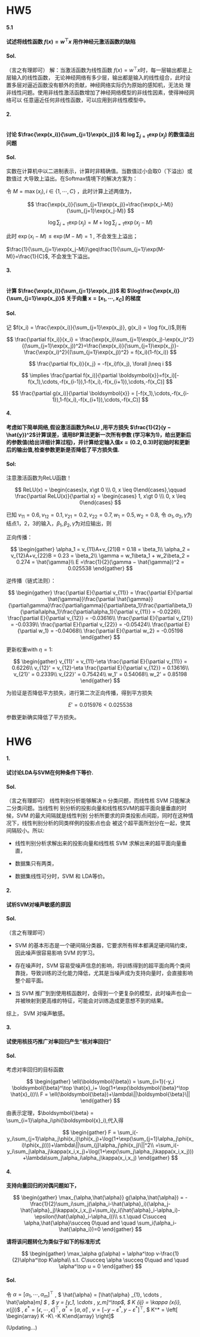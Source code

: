 # HW5

#### 5.1 

  **试述将线性函数 $f(x) = w^\top x$ 用作神经元激活函数的缺陷** 

#### Sol.

（言之有理即可）
解：当激活函数为线性函数 $f(x) = w^\top x$时，每一层输出都是上层输入的线性函数，
无论神经网络有多少层，输出都是输入的线性组合，此时设置多层对逼近函数没有额外的贡献，神经网络实际仍为原始的感知机，无法处
理非线性问题。使用非线性激活函数增加了神经网络模型的非线性因素，使得神经网络可以
任意逼近任何非线性函数，可以应用到非线性模型中。

#### 2.
​	
**讨论 $\frac{\exp(x_i)}{\sum_{j=1}\exp(x_j)}$ 和 $\log\sum_{j=1}\exp(x_j)$ 的数值溢出问题**

#### Sol.

实数在计算机中以二进制表示，计算时非精确值。当数值过小会取0（下溢出）或数值过
大导致上溢出。在Softmax情境下的解决方案为：

令 $M=\max(x_i), i\in\{1,\cdots, C\}$ ，此时计算上述两值为，

$$
\frac{\exp(x_i)}{\sum_{j=1}\exp(x_j)}=\frac{\exp(x_i-M)}{\sum_{j=1}\exp(x_j-M)}
$$

$$
\log\sum_{j=1}\exp(x_j) = M +\log\sum_{j=1}\exp(x_j-M)
$$

此时 $\exp(x_i-M)\leq \exp(M-M)=1$ , 不会发生上溢出；

$\frac{1}{\sum_{j=1}\exp(x_j-M)}\geq\frac{1}{\sum_{j=1}\exp(M-M)}=\frac{1}{C}$, 不会发生下溢出。

#### 3. 
​	
**计算 $\frac{\exp(x_i)}{\sum_{j=1}\exp(x_j)}$ 和 $\log\frac{\exp(x_i)}{\sum_{j=1}\exp(x_j)}$ 关于向量 $\boldsymbol{x} = [x_1,\cdots,x_C]$ 的梯度**

#### Sol.

记 $f(x_i) = \frac{\exp(x_i)}{\sum_{j=1}\exp(x_j)}, g(x_i) = \log f(x_i)$,则有

$$
\frac{\partial f(x_i)}{x_i} = \frac{\exp(x_i)\sum_{j=1}\exp(x_j)-\exp(x_i)^2}{(\sum_{j=1}\exp(x_j))^2}=\frac{\exp(x_i)}{\sum_{j=1}\exp(x_j)}-\frac{\exp(x_i)^2}{(\sum_{j=1}\exp(x_j))^2} = f(x_i)(1-f(x_i))
$$

$$
\frac{\partial f(x_i)}{x_j} = -f(x_i)f(x_j), \forall j\neq i 
$$

$$
\implies \frac{\partial f(x_i)}{\partial \boldsymbol{x}}=f(x_i)[-f(x_1),\cdots,-f(x_{i-1}),1-f(x_i),-f(x_{i+1}),\cdots,-f(x_C)]
$$

$$
\frac{\partial g(x_i)}{\partial \boldsymbol{x}} = [-f(x_1),\cdots,-f(x_{i-1}),1-f(x_i),-f(x_{i+1}),\cdots,-f(x_C)]
$$

#### 4.

**考虑如下简单网络,假设激活函数为ReLU ,用平方损失 $\frac{1}{2}(y − \hat{y})^2$计算误差，请用BP算法更新一次所有参数 (学习率为1)，给出更新后的参数值(给出详细计算过程)，并计算给定输入值$x = (0.2, 0.3)$时初始时和更新后的输出值,检查参数更新是否降低了平方损失值.**

#### Sol:

注意激活函数为ReLU函数！

$$
ReLU(x) = \begin{cases}x, x\gt 0 \\\ 0, x \leq 0\end{cases},\qquad \frac{\partial ReLU(x)}{\partial x} = \begin{cases} 1, x\gt 0 \\\ 0, x \leq 0\end{cases}
$$

已知 $v_{11} = 0.6, v_{12} = 0.1, v_{21} = 0.2, v_{22} = 0.7, w_1 = 0.5, w_2 = 0.8$, 令 $\alpha_1,\alpha_2,\gamma$为结点1，2，3的输入，$\beta_1,\beta_2,\hat{\gamma}$为对应输出，则

正向传播：

$$
\begin{gather}
\alpha_1 = v_{11}A+v_{21}B = 0.18 = \beta_1\\
\alpha_2 = v_{12}A+v_{22}B = 0.23 = \beta_2\\
\gamma = w_1\beta_1 + w_2\beta_2 = 0.274 = \hat{\gamma}\\
E =\frac{1}{2}(\gamma − \hat{\gamma})^2 = 0.025538
\end{gather}
$$

逆传播（链式法则）：

$$
\begin{gather}
\frac{\partial E}{\partial v_{11}} = \frac{\partial E}{\partial \hat{\gamma}}\frac{\partial \hat{\gamma}}{\partial\gamma}\frac{\partial\gamma}{\partial\beta_1}\frac{\partial\beta_1}{\partial\alpha_1}\frac{\partial\alpha_1}{\partial v_{11}} = -0.0226\\
\frac{\partial E}{\partial v_{12}} = -0.03616\\
\frac{\partial E}{\partial v_{21}} = -0.0339\\
\frac{\partial E}{\partial v_{22}} = -0.05424\\
\frac{\partial E}{\partial w_1} = -0.04068\\
\frac{\partial E}{\partial w_2} = -0.05198
\end{gather}
$$

更新权重with $\eta = 1$:

$$
\begin{gather}
v_{11}' = v_{11}-\eta \frac{\partial E}{\partial v_{11}} = 0.6226\\
v_{12}' = v_{12}-\eta \frac{\partial E}{\partial v_{12}} = 0.13616\\
v_{21}' = 0.2339\\
v_{22}' = 0.75424\\
w_1' = 0.54068\\
w_2' = 0.85198
\end{gather}
$$

为验证是否降低平方损失，进行第二次正向传播，得到平方损失

$$
E' = 0.015976 \lt 0.025538
$$

参数更新确实降低了平方损失。

# HW6

#### 1.

**试讨论LDA与SVM在何种条件下等价.**

#### Sol.

（言之有理即可）
线性判别分析能够解决 n 分类问题，而线性核 SVM 只能解决二分类问题。当线性判
别分析的投影向量和线性核SVM的超平面向量垂直的时候，SVM 的最大间隔就是线性判别
分析所要求的异类投影点间距，同时在这种情况下，线性判别分析的同类样例的投影点也会
被这个超平面所划分在一起，使其间隔较小。所以:

- 线性判别分析求解出来的投影向量和线性核 SVM 求解出来的超平面向量垂直，

- 数据集只有两类，

- 数据集线性可分时，SVM 和 LDA等价。

#### 2.

**试析SVM对噪声敏感的原因**

#### Sol.

（言之有理即可）
- SVM 的基本形态是一个硬间隔分类器，它要求所有样本都满足硬间隔约束，因此噪声很容易影响 SVM 的学习。

- 存在噪声时，SVM 容易受噪声信息的影响，将训练得到的超平面向两个类间靠拢，导致训练的泛化能力降低，尤其是当噪声成为支持向量时，会直接影响整个超平面。

- 当 SVM 推广到到使用核函数时，会得到一个更复杂的模型，此时噪声也会一并被映射到更高维的特征，可能会对训练造成更意想不到的结果。

综上， SVM 对噪声敏感。

#### 3.

**试使用核技巧推广对率回归产生“核对率回归”**

#### Sol.

考虑对率回归的目标函数

$$
\begin{gather}
\ell(\boldsymbol{\beta}) = \sum_{i=1}(-y_i \boldsymbol{\beta}^\top \hat{x}_i+ \log(1+\exp(\boldsymbol{\beta}^\top \hat{x}_i))\\
F = \ell(\boldsymbol{\beta})+\lambda\||\boldsymbol{\beta}\||
\end{gather}
$$

由表示定理，$\boldsymbol{\beta} = \sum_{i=1}\alpha_i\phi(\boldsymbol{x}_i),代入得

$$
\begin{gather}
F = \sum_i(-y_i\sum_{j=1}\alpha_j\phi(x_i)\phi(x_j)+\log(1+\exp(\sum_{j=1}\alpha_j\phi(x_i)\phi(x_j))))+\lambda\||\sum_{j}\alpha_j\phi(x_j)\||^2\\
=\sum_i(-y_i\sum_j\alpha_j\kappa(x_i,x_j)+\log(1+\exp(\sum_j\alpha_j\kappa(x_i,x_j)))+\lambda\sum_j\alpha_i\alpha_j\kappa(x_i,x_j)
\end{gather}
$$

#### 4.

**支持向量回归的对偶问题如下，**

$$
\begin{gather}
\max_{\alpha,\hat{\alpha}} g(\alpha,\hat{\alpha}) = -\frac{1}{2}\sum_i\sum_j(\alpha_i-\hat{\alpha}_i)(\alpha_j-\hat{\alpha}_j)\kappa(x_i,x_j)+\sum_i(y_i(\hat{\alpha}_i-\alpha_i)-\epsilon(\hat{\alpha}_i-\alpha_i))\\
s.t.\quad C\succeq \alpha,\hat{\alpha}\succeq 0\quad and \quad \sum_i(\alpha_i-\hat{\alpha_i})=0
\end{gather}
$$


**请将该问题转化为类似于如下的标准形式**

$$
\begin{gather}
\max_\alpha g(\alpha) = \alpha^\top v-\frac{1}{2}\alpha^\top K\alpha\\
s.t. C\succeq \alpha \succeq 0\quad and \quad \alpha^\top u = 0
\end{gather}
$$


#### Sol.

令 $\alpha = [\alpha_1,\cdots, \alpha_m]^\top$ , $ \hat{\alpha} = [\hat{\alpha} _{1}, \cdots , \hat{\alpha}_m] $ , $ y = [y_1, \cdots , y_m]^\top$, $ K _{ij} = \kappa (x_{i}, x_{j})$ , $\varepsilon^* = [\epsilon,\cdots,\epsilon]^\top$, $\alpha^* = [\alpha,\hat{\alpha}]$ , $v = [-y-\varepsilon^*, y-\varepsilon^*]^\top$, $ K^* = \left[ \begin{array} K  -K\\ -K  K\end{array} \right]$

(Updating...)



